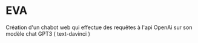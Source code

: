 # EVA

Création d'un chabot web qui effectue des requêtes à l'api OpenAi sur son modèle chat GPT3 ( text-davinci )
